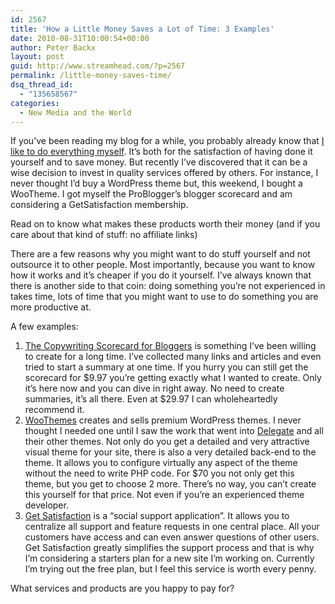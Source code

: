 ```yaml
---
id: 2567
title: 'How a Little Money Saves a Lot of Time: 3 Examples'
date: 2010-08-31T10:00:54+00:00
author: Peter Backx
layout: post
guid: http://www.streamhead.com/?p=2567
permalink: /little-money-saves-time/
dsq_thread_id:
  - "135658567"
categories:
  - New Media and the World
---
```

If you&#8217;ve been reading my blog for a while, you probably already know that [I like to do everything myself](http://www.streamhead.com/mobility-is-back/ "Repairing a Sony Ericsson mobile phone"). It&#8217;s both for the satisfaction of having done it yourself and to save money. But recently I&#8217;ve discovered that it can be a wise decision to invest in quality services offered by others. For instance, I never thought I&#8217;d buy a WordPress theme but, this weekend, I bought a WooTheme. I got myself the ProBlogger&#8217;s blogger scorecard and am considering a GetSatisfaction membership.

Read on to know what makes these products worth their money (and if you care about that kind of stuff: no affiliate links)

<!--more-->There are a few reasons why you might want to do stuff yourself and not outsource it to other people. Most importantly, because you want to know how it works and it&#8217;s cheaper if you do it yourself. I&#8217;ve always known that there is another side to that coin: doing something you&#8217;re not experienced in takes time, lots of time that you might want to use to do something you are more productive at.

A few examples:

  1. <a title="Copywriting scorecard" href="http://www.problogger.net/archives/2010/08/31/scorecard-price-rise/" target="_blank">The Copywriting Scorecard for Bloggers</a> is something I&#8217;ve been willing to create for a long time. I&#8217;ve collected many links and articles and even tried to start a summary at one time. If you hurry you can still get the scorecard for $9.97 you&#8217;re getting exactly what I wanted to create. Only it&#8217;s here now and you can dive in right away. No need to create summaries, it&#8217;s all there. Even at $29.97 I can wholeheartedly recommend it.
  2. <a title="WooThemes" href="http://woothemes.com/" target="_blank">WooThemes</a> creates and sells premium WordPress themes. I never thought I needed one until I saw the work that went into <a title="Delegate premium WordPress theme" href="http://www.woothemes.com/2010/01/delegate/" target="_blank">Delegate</a> and all their other themes. Not only do you get a detailed and very attractive visual theme for your site, there is also a very detailed back-end to the theme. It allows you to configure virtually any aspect of the theme without the need to write PHP code. For $70 you not only get this theme, but you get to choose 2 more. There&#8217;s no way, you can&#8217;t create this yourself for that price. Not even if you&#8217;re an experienced theme developer.
  3. <a title="Get Satisfaction" href="http://getsatisfaction.com/" target="_blank">Get Satisfaction</a> is a &#8220;social support application&#8221;. It allows you to centralize all support and feature requests in one central place. All your customers have access and can even answer questions of other users. Get Satisfaction greatly simplifies the support process and that is why I&#8217;m considering a starters plan for a new site I&#8217;m working on. Currently I&#8217;m trying out the free plan, but I feel this service is worth every penny.

What services and products are you happy to pay for?

<!-- AddThis Advanced Settings generic via filter on the_content -->

<!-- AddThis Share Buttons generic via filter on the_content -->